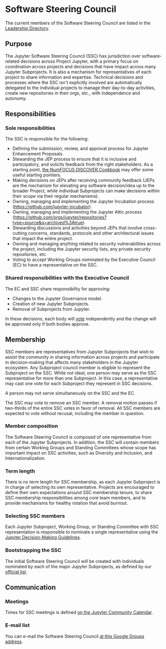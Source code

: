 # Software Steering Council

The current members of the Software Steering Council are listed in the [Leadership Directory](people).

## Purpose

The Jupyter Software Steering Council (SSC) has jurisdiction over software-related decisions across Project Jupyter, with a primary focus on coordination across projects and decisions that have impact across many Jupyter Subprojects. It is also a mechanism for representatives of each project to share information and expertise. Technical decisions and processes where the SSC isn't explicitly involved are automatically delegated to the individual projects to manage their day-to-day activities, create new repositories in their orgs, etc., with independence and autonomy.

## Responsibilities

### Sole responsibilities

The SSC is responsible for the following:

- Defining the submission, review, and approval process for Jupyter Enhancement Proposals.
- Stewarding the JEP process to ensure that it is inclusive and participatory, and solicits feedback from the right stakeholders. As a starting point, [the NumFOCUS DISCOVER Cookbook](https://github.com/numfocus/DISCOVER-Cookbook) may offer some useful starting pointers.
- Making decisions on JEPs after receiving community feedback (JEPs are the mechanism for elevating any software decision/idea up to the broader Project, while individual Subprojects can make decisions within their scope via their regular mechanisms).
- Owning, managing and implementing the Jupyter Incubation process (https://github.com/jupyter-incubator).
- Owning, managing and implementing the Jupyter Attic process (https://github.com/orgs/jupyter/repositories?type=source&q=archived%3Atrue).
- Stewarding discussions and activities beyond JEPs that involve cross-cutting concerns, standards, protocols and other architectural issues that impact the entire project.
- Owning and managing anything related to security vulnerabilities across the project, including the Jupyter security lists, any private security repositories, etc.
- Voting to accept Working Groups nominated by the Executive Council (EC) to have a representative on the SSC.

### Shared responsibilities with the Executive Council

The EC and SSC share responsibility for approving:

- Changes to the Jupyter Governance model.
- Creation of new Jupyter Subprojects.
- Removal of Subprojects from Jupyter.

In these decisions, each body will [vote](decision_making.md) independently and the change will be approved only if both bodies approve.

## Membership

SSC members are representatives from Jupyter Subprojects that wish to assist the community in sharing information across projects and participate in decision-making that affects many stakeholders in the Jupyter ecosystem. Any Subproject council member is eligible to represent the Subproject on the SSC. While not ideal, one person may serve as the SSC representative for more than one Subproject. In this case, a representative may cast one vote for each Subproject they represent in SSC decisions.

A person may not serve simultaneously on the SSC and the EC.

The SSC may vote to remove an SSC member. A removal motion passes if two-thirds of the entire SSC votes in favor of removal. All SSC members are expected to vote without recusal, including the member in question.

### Member composition

The Software Steering Council is composed of one representative from each of the Jupyter Subprojects. In addition, the SSC will contain members from certain Working Groups and Standing Committees whose scope has important impact on SSC activities, such as Diversity and Inclusion, and Internationalization.

### Term length

There is no term length for SSC membership, as each Jupyter Subproject is in charge of selecting its own representative. Projects are encouraged to define their own expectations around SSC membership tenure, to share SSC membership responsibilities among core team members, and to provide mechanisms for healthy rotation that avoid burnout.

### Selecting SSC members

Each Jupyter Subproject, Working Group, or Standing Committee with SSC representation is responsible to nominate a single representative using the [Jupyter Decision-Making Guidelines](decision_making.md).

### Bootstrapping the SSC

The initial Software Steering Council will be created with individuals nominated by each of the major Jupyter Subprojects, as defined by our [official list](list_of_subprojects.md).

## Communication

### Meetings

Times for SSC meetings is defined [on the Jupyter Community Calendar](https://jupyter.org/community#calendar).

### E-mail list

You can e-mail the Software Steering Council [at this Google Groups address](jupyter-software-steering-council@googlegroups.com).
